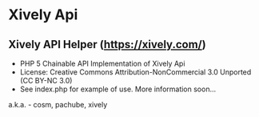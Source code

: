 
Xively Api
==============

Xively API Helper (https://xively.com/)
--------------

- PHP 5 Chainable API Implementation of Xively Api
- License: Creative Commons Attribution-NonCommercial 3.0 Unported (CC BY-NC 3.0)
- See index.php for example of use. More information soon... 


a.k.a. - cosm, pachube, xively
	


